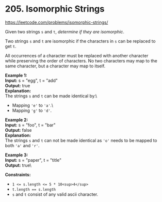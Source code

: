 # 205. Isomorphic Strings

https://leetcode.com/problems/isomorphic-strings/

Given two strings `s` and `t`, _determine if they are isomorphic_.

Two strings `s` and `t` are isomorphic if the characters in `s` can be replaced to get `t`.

All occurrences of a character must be replaced with another character while preserving the order of characters. No two characters may map to the same character, but a character may map to itself.

**Example 1:**\
**Input:** s = "egg", t = "add"\
**Output:** true\
**Explanation:**\
The strings `s` and `t` can be made identical by:\
- Mapping `'e'` to `'a'`.\
- Mapping `'g'` to `'d'`.

**Example 2:**\
**Input:** s = "foo", t = "bar"\
**Output:** false\
**Explanation:**\
The strings `s` and `t` can not be made identical as `'o'` needs to be mapped to both `'a'` and `'r'`.

**Example 3:**\
**Input:** s = "paper", t = "title"\
**Output:** true\

**Constraints:**
- `1 <= s.length <= 5 * 10<sup>4</sup>`
- `t.length == s.length`
- `s` and `t` consist of any valid ascii character.
